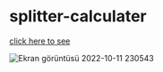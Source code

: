 # splitter-calculater

[click here to see](https://meltem-fs.github.io/splitter-calculater/)

![Ekran görüntüsü 2022-10-11 230543](https://user-images.githubusercontent.com/101893145/195188097-3646a4c1-0035-4798-a66d-a4ea1e2977a2.png)
